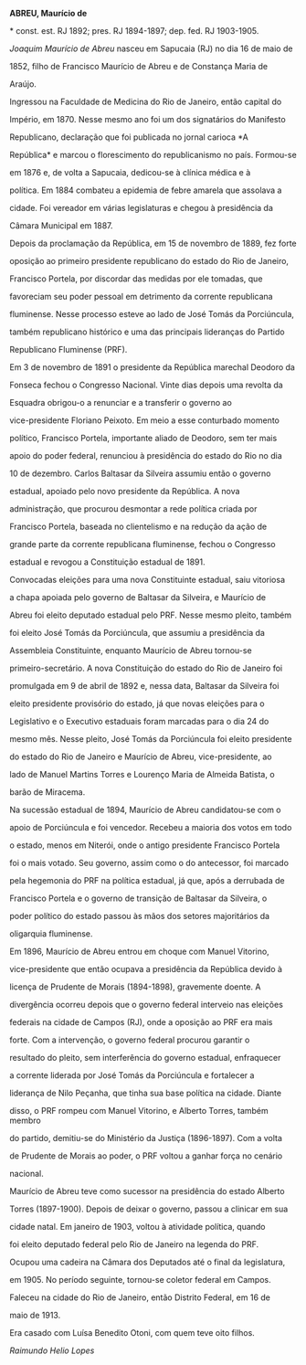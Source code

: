 **ABREU, Maurício de**



\* const. est. RJ 1892; pres. RJ 1894-1897; dep. fed. RJ 1903-1905.



*Joaquim Maurício de Abreu* nasceu em Sapucaia (RJ) no dia 16 de maio de

1852, filho de Francisco Maurício de Abreu e de Constança Maria de

Araújo.



Ingressou na Faculdade de Medicina do Rio de Janeiro, então capital do

Império, em 1870. Nesse mesmo ano foi um dos signatários do Manifesto

Republicano, declaração que foi publicada no jornal carioca *A

República* e marcou o florescimento do republicanismo no país. Formou-se

em 1876 e, de volta a Sapucaia, dedicou-se à clínica médica e à

política. Em 1884 combateu a epidemia de febre amarela que assolava a

cidade. Foi vereador em várias legislaturas e chegou à presidência da

Câmara Municipal em 1887.



Depois da proclamação da República, em 15 de novembro de 1889, fez forte

oposição ao primeiro presidente republicano do estado do Rio de Janeiro,

Francisco Portela, por discordar das medidas por ele tomadas, que

favoreciam seu poder pessoal em detrimento da corrente republicana

fluminense. Nesse processo esteve ao lado de José Tomás da Porciúncula,

também republicano histórico e uma das principais lideranças do Partido

Republicano Fluminense (PRF).



Em 3 de novembro de 1891 o presidente da República marechal Deodoro da

Fonseca fechou o Congresso Nacional. Vinte dias depois uma revolta da

Esquadra obrigou-o a renunciar e a transferir o governo ao

vice-presidente Floriano Peixoto. Em meio a esse conturbado momento

político, Francisco Portela, importante aliado de Deodoro, sem ter mais

apoio do poder federal, renunciou à presidência do estado do Rio no dia

10 de dezembro. Carlos Baltasar da Silveira assumiu então o governo

estadual, apoiado pelo novo presidente da República. A nova

administração, que procurou desmontar a rede política criada por

Francisco Portela, baseada no clientelismo e na redução da ação de

grande parte da corrente republicana fluminense, fechou o Congresso

estadual e revogou a Constituição estadual de 1891.



Convocadas eleições para uma nova Constituinte estadual, saiu vitoriosa

a chapa apoiada pelo governo de Baltasar da Silveira, e Maurício de

Abreu foi eleito deputado estadual pelo PRF. Nesse mesmo pleito, também

foi eleito José Tomás da Porciúncula, que assumiu a presidência da

Assembleia Constituinte, enquanto Maurício de Abreu tornou-se

primeiro-secretário. A nova Constituição do estado do Rio de Janeiro foi

promulgada em 9 de abril de 1892 e, nessa data, Baltasar da Silveira foi

eleito presidente provisório do estado, já que novas eleições para o

Legislativo e o Executivo estaduais foram marcadas para o dia 24 do

mesmo mês. Nesse pleito, José Tomás da Porciúncula foi eleito presidente

do estado do Rio de Janeiro e Maurício de Abreu, vice-presidente, ao

lado de Manuel Martins Torres e Lourenço Maria de Almeida Batista, o

barão de Miracema.



Na sucessão estadual de 1894, Maurício de Abreu candidatou-se com o

apoio de Porciúncula e foi vencedor. Recebeu a maioria dos votos em todo

o estado, menos em Niterói, onde o antigo presidente Francisco Portela

foi o mais votado. Seu governo, assim como o do antecessor, foi marcado

pela hegemonia do PRF na política estadual, já que, após a derrubada de

Francisco Portela e o governo de transição de Baltasar da Silveira, o

poder político do estado passou às mãos dos setores majoritários da

oligarquia fluminense.



Em 1896, Maurício de Abreu entrou em choque com Manuel Vitorino,

vice-presidente que então ocupava a presidência da República devido à

licença de Prudente de Morais (1894-1898), gravemente doente. A

divergência ocorreu depois que o governo federal interveio nas eleições

federais na cidade de Campos (RJ), onde a oposição ao PRF era mais

forte. Com a intervenção, o governo federal procurou garantir o

resultado do pleito, sem interferência do governo estadual, enfraquecer

a corrente liderada por José Tomás da Porciúncula e fortalecer a

liderança de Nilo Peçanha, que tinha sua base política na cidade. Diante

disso, o PRF rompeu com Manuel Vitorino, e Alberto Torres, também membro

do partido, demitiu-se do Ministério da Justiça (1896-1897). Com a volta

de Prudente de Morais ao poder, o PRF voltou a ganhar força no cenário

nacional.



Maurício de Abreu teve como sucessor na presidência do estado Alberto

Torres (1897-1900). Depois de deixar o governo, passou a clinicar em sua

cidade natal. Em janeiro de 1903, voltou à atividade política, quando

foi eleito deputado federal pelo Rio de Janeiro na legenda do PRF.

Ocupou uma cadeira na Câmara dos Deputados até o final da legislatura,

em 1905. No período seguinte, tornou-se coletor federal em Campos.



Faleceu na cidade do Rio de Janeiro, então Distrito Federal, em 16 de

maio de 1913.



Era casado com Luísa Benedito Otoni, com quem teve oito filhos.



*Raimundo Helio Lopes*



